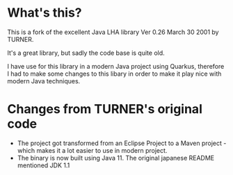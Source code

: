 # What's this?
This is a fork of the excellent Java LHA library Ver 0.26  March 30 2001 by TURNER.

It's a great library, but sadly the code base is quite old.

I have use for this library in a modern Java project using Quarkus, therefore I had to make some changes to this libary in order to make it play nice with modern Java techniques.

# Changes from TURNER's original code

- The project got transformed from an Eclipse Project to a Maven project - which makes it a lot easier to use in modern project.
- The binary is now built using Java 11. The original japanese README mentioned JDK 1.1